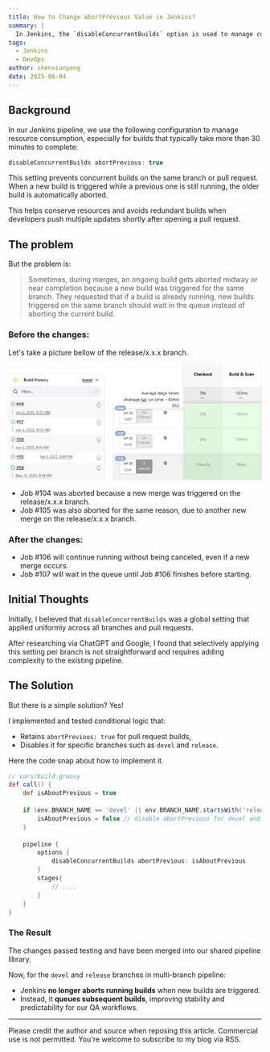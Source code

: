 ```yaml
---
title: How to Change abortPrevious Value in Jenkins?
summary: |
  In Jenkins, the `disableConcurrentBuilds` option is used to manage concurrent builds. This article explains how to conditionally set the `abortPrevious` value based on the branch being built, allowing for more flexible build management.
tags:
  - Jenkins
  - DevOps
author: shenxianpeng
date: 2025-06-04
---
```


## Background

In our Jenkins pipeline, we use the following configuration to manage resource consumption, especially for builds that typically take more than 30 minutes to complete:

```groovy
disableConcurrentBuilds abortPrevious: true
```

This setting prevents concurrent builds on the same branch or pull request. When a new build is triggered while a previous one is still running, the older build is automatically aborted.

This helps conserve resources and avoids redundant builds when developers push multiple updates shortly after opening a pull request.

## The problem

But the problem is:

> Sometimes, during merges, an ongoing build gets aborted midway or near completion because a new build was triggered for the same branch.
> They requested that if a build is already running, new builds triggered on the same branch should wait in the queue instead of aborting the current build.



### Before the changes:

Let's take a picture bellow of the release/x.x.x branch.

![What's the difference?](image.png)

* Job #104 was aborted because a new merge was triggered on the release/x.x.x branch.
* Job #105 was also aborted for the same reason, due to another new merge on the release/x.x.x branch.

### After the changes:

* Job #106 will continue running without being canceled, even if a new merge occurs.
* Job #107 will wait in the queue until Job #106 finishes before starting.

## Initial Thoughts

Initially, I believed that `disableConcurrentBuilds` was a global setting that applied uniformly across all branches and pull requests.

After researching via ChatGPT and Google, I found that selectively applying this setting per branch is not straightforward and requires adding complexity to the existing pipeline.

## The Solution

But there is a simple solution? Yes!

I implemented and tested conditional logic that:

* Retains `abortPrevious: true` for pull request builds,
* Disables it for specific branches such as `devel` and `release`.

Here the code snap about how to implement it.

```groovy
// vars/build.groovy
def call() {
    def isAboutPrevious = true

    if (env.BRANCH_NAME == 'devel' || env.BRANCH_NAME.startsWith('release/')) {
        isAboutPrevious = false // disable abortPrevious for devel and release branches.
    }

    pipeline {
        options {
            disableConcurrentBuilds abortPrevious: isAboutPrevious
        }
        stages{
            // ....
        }
    }
}
```

### The Result

The changes passed testing and have been merged into our shared pipeline library.

Now, for the `devel` and `release` branches in multi-branch pipeline:

* Jenkins **no longer aborts running builds** when new builds are triggered.
* Instead, it **queues subsequent builds**, improving stability and predictability for our QA workflows.

---

Please credit the author and source when reposing this article. Commercial use is not permitted. You're welcome to subscribe to my blog via RSS.
